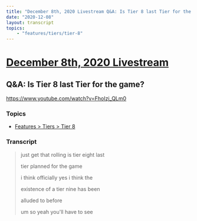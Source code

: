 ```yaml
---
title: "December 8th, 2020 Livestream Q&A: Is Tier 8 last Tier for the game?"
date: "2020-12-08"
layout: transcript
topics:
    - "features/tiers/tier-8"
---
```

# [December 8th, 2020 Livestream](../2020-12-08.md)
## Q&A: Is Tier 8 last Tier for the game?
https://www.youtube.com/watch?v=FhoIzj_QLm0

### Topics
* [Features > Tiers > Tier 8](../topics/features/tiers/tier-8.md)

### Transcript

> just get that rolling is tier eight last
>
> tier planned for the game
>
> i think officially yes i think the
>
> existence of a tier nine has been
>
> alluded to before
>
> um so yeah you'll have to see
